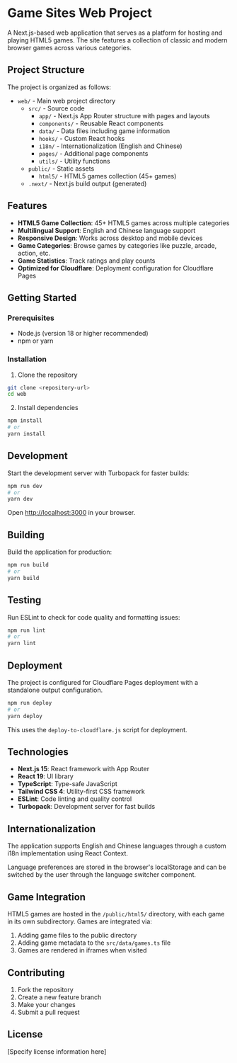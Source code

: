 # Game Sites Web Project

A Next.js-based web application that serves as a platform for hosting and playing HTML5 games. The site features a collection of classic and modern browser games across various categories.

## Project Structure

The project is organized as follows:

- `web/` - Main web project directory
  - `src/` - Source code
    - `app/` - Next.js App Router structure with pages and layouts
    - `components/` - Reusable React components
    - `data/` - Data files including game information
    - `hooks/` - Custom React hooks
    - `i18n/` - Internationalization (English and Chinese)
    - `pages/` - Additional page components
    - `utils/` - Utility functions
  - `public/` - Static assets
    - `html5/` - HTML5 games collection (45+ games)
  - `.next/` - Next.js build output (generated)

## Features

- **HTML5 Game Collection**: 45+ HTML5 games across multiple categories
- **Multilingual Support**: English and Chinese language support
- **Responsive Design**: Works across desktop and mobile devices
- **Game Categories**: Browse games by categories like puzzle, arcade, action, etc.
- **Game Statistics**: Track ratings and play counts
- **Optimized for Cloudflare**: Deployment configuration for Cloudflare Pages

## Getting Started

### Prerequisites

- Node.js (version 18 or higher recommended)
- npm or yarn

### Installation

1. Clone the repository
```bash
git clone <repository-url>
cd web
```

2. Install dependencies
```bash
npm install
# or
yarn install
```

## Development

Start the development server with Turbopack for faster builds:

```bash
npm run dev
# or
yarn dev
```

Open [http://localhost:3000](http://localhost:3000) in your browser.

## Building

Build the application for production:

```bash
npm run build
# or
yarn build
```

## Testing

Run ESLint to check for code quality and formatting issues:

```bash
npm run lint
# or
yarn lint
```

## Deployment

The project is configured for Cloudflare Pages deployment with a standalone output configuration.

```bash
npm run deploy
# or
yarn deploy
```

This uses the `deploy-to-cloudflare.js` script for deployment.

## Technologies

- **Next.js 15**: React framework with App Router
- **React 19**: UI library
- **TypeScript**: Type-safe JavaScript
- **Tailwind CSS 4**: Utility-first CSS framework
- **ESLint**: Code linting and quality control
- **Turbopack**: Development server for fast builds

## Internationalization

The application supports English and Chinese languages through a custom i18n implementation using React Context.

Language preferences are stored in the browser's localStorage and can be switched by the user through the language switcher component.

## Game Integration

HTML5 games are hosted in the `/public/html5/` directory, with each game in its own subdirectory. Games are integrated via:

1. Adding game files to the public directory
2. Adding game metadata to the `src/data/games.ts` file
3. Games are rendered in iframes when visited

## Contributing

1. Fork the repository
2. Create a new feature branch
3. Make your changes
4. Submit a pull request

## License

[Specify license information here]